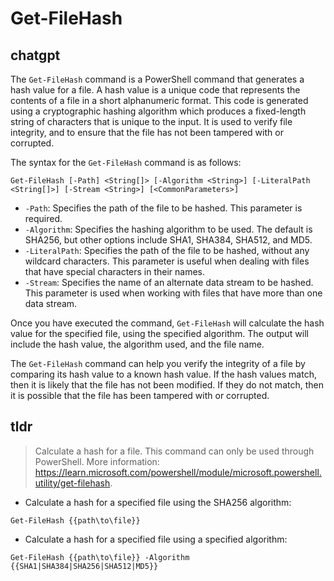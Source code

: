 # Get-FileHash 
## chatgpt 
The `Get-FileHash` command is a PowerShell command that generates a hash value for a file. A hash value is a unique code that represents the contents of a file in a short alphanumeric format. This code is generated using a cryptographic hashing algorithm which produces a fixed-length string of characters that is unique to the input. It is used to verify file integrity, and to ensure that the file has not been tampered with or corrupted.

The syntax for the `Get-FileHash` command is as follows:

```
Get-FileHash [-Path] <String[]> [-Algorithm <String>] [-LiteralPath <String[]>] [-Stream <String>] [<CommonParameters>]
```

- `-Path`: Specifies the path of the file to be hashed. This parameter is required.
- `-Algorithm`: Specifies the hashing algorithm to be used. The default is SHA256, but other options include SHA1, SHA384, SHA512, and MD5.
- `-LiteralPath`: Specifies the path of the file to be hashed, without any wildcard characters. This parameter is useful when dealing with files that have special characters in their names.
- `-Stream`: Specifies the name of an alternate data stream to be hashed. This parameter is used when working with files that have more than one data stream.

Once you have executed the command, `Get-FileHash` will calculate the hash value for the specified file, using the specified algorithm. The output will include the hash value, the algorithm used, and the file name. 

The `Get-FileHash` command can help you verify the integrity of a file by comparing its hash value to a known hash value. If the hash values match, then it is likely that the file has not been modified. If they do not match, then it is possible that the file has been tampered with or corrupted. 

## tldr 
 
> Calculate a hash for a file.
> This command can only be used through PowerShell.
> More information: <https://learn.microsoft.com/powershell/module/microsoft.powershell.utility/get-filehash>.

- Calculate a hash for a specified file using the SHA256 algorithm:

`Get-FileHash {{path\to\file}}`

- Calculate a hash for a specified file using a specified algorithm:

`Get-FileHash {{path\to\file}} -Algorithm {{SHA1|SHA384|SHA256|SHA512|MD5}}`
